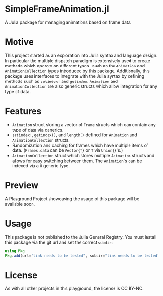 # SimpleFrameAnimation.jl
A Julia package for managing animations based on frame data.

# Motive
This project started as an exploration into Julia syntax and language design. In particular the multiple dispatch paradigm is extensively used to create methods which operate on different types- such as the `Animation` and `AnimationCollection` types introduced by this package. Additionally, this package uses interfaces to integrate with the Julia syntax by defining methods such as  `setindex!` and `getindex`. `Animation` and `AnimationCollection` are also generic structs which allow integration for any type of data.

# Features
* `Animation` struct storing a vector of `Frame` structs which can contain any type of data via generics.
* `setindex!`, `getindex()`, and `length()` defined for `Animation` and `AnimationCollection` structs.
* Randomization and caching for frames which have multiple items of data. (`Frames.data` can be `Vector{T}` or `T` via `Union{}`'s.)
* `AnimationCollection` struct which stores multiple `Animation` structs and allows for easy switching between them. The `Animation`'s can be indexed via a `U` generic type.

# Preview
A Playground Project showcasing the usage of this package will be available soon.

# Usage
This package is not published to the Julia General Registry. You must install this package via the git url and set the correct `subdir`:

```julia
using Pkg
Pkg.add(url="link needs to be tested", subdir="link needs to be tested")
```

# License
As with all other projects in this playground, the license is CC BY-NC.
